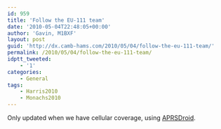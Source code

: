 ```yaml
---
id: 959
title: 'Follow the EU-111 team'
date: '2010-05-04T22:48:05+00:00'
author: 'Gavin, M1BXF'
layout: post
guid: 'http://dx.camb-hams.com/2010/05/04/follow-the-eu-111-team/'
permalink: /2010/05/04/follow-the-eu-111-team/
idptt_tweeted:
    - '1'
categories:
    - General
tags:
    - Harris2010
    - Monachs2010
---
```


<script type="text/javascript">
he_track = "GM3PYE-10"; // track this callsign
</script><script src="http://aprs.fi/js/embed.js" type="text/javascript">
</script>

Only updated when we have cellular coverage, using [APRSDroid](http://github.com/ge0rg/aprsdroid/wiki).